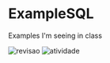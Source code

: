 # ExampleSQL
Examples I'm seeing in class

![revisao](https://github.com/fabriciobedin/SQL-Database-Oracle-Questions/blob/master/imagens/revisao.jpg)
![atividade](https://github.com/fabriciobedin/SQL-Database-Oracle-Questions/blob/master/imagens/seguradora%20de%20veiculos.jpg?raw=true)
